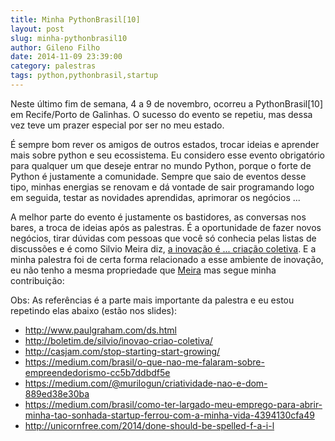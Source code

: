```yaml
---
title: Minha PythonBrasil[10]
layout: post
slug: minha-pythonbrasil10
author: Gileno Filho
date: 2014-11-09 23:39:00
category: palestras
tags: python,pythonbrasil,startup
---
```


Neste último fim de semana, 4 a 9 de novembro, ocorreu a PythonBrasil[10] em Recife/Porto de Galinhas. O sucesso do evento se repetiu, mas dessa vez teve um prazer especial por ser no meu estado.

É sempre bom rever os amigos de outros estados, trocar ideias e aprender mais sobre python e seu ecossistema. Eu considero esse evento obrigatório para qualquer um que deseje entrar no mundo Python, porque o forte de Python é justamente a comunidade. Sempre que saio de eventos desse tipo, minhas energias se renovam e dá vontade de sair programando logo em seguida, testar as novidades aprendidas, aprimorar os negócios ...

A melhor parte do evento é justamente os bastidores, as conversas nos bares, a troca de ideias após as palestras. É a oportunidade de fazer novos negócios, tirar dúvidas com pessoas que você só conhecia pelas listas de discussões e é como Silvio Meira diz, [a inovação é ... criação coletiva](http://boletim.de/silvio/inovao-criao-coletiva/). E a minha palestra foi de certa forma relacionado a esse ambiente de inovação, eu não tenho a mesma propriedade que [Meira](https://twitter.com/srlm) mas segue minha contribuição:

<script async class="speakerdeck-embed" data-id="c3bd03904973013242bd4e743bb86014" data-ratio="1.77777777777778" src="//speakerdeck.com/assets/embed.js"></script>

Obs: As referências é a parte mais importante da palestra e eu estou repetindo elas abaixo (estão nos slides):

- http://www.paulgraham.com/ds.html
- http://boletim.de/silvio/inovao-criao-coletiva/
- http://casjam.com/stop-starting-start-growing/
- https://medium.com/brasil/o-que-nao-me-falaram-sobre-empreendedorismo-cc5b7ddbdf5e
- https://medium.com/@murilogun/criatividade-nao-e-dom-889ed38e30ba
- https://medium.com/brasil/como-ter-largado-meu-emprego-para-abrir-minha-tao-sonhada-startup-ferrou-com-a-minha-vida-4394130cfa49
- http://unicornfree.com/2014/done-should-be-spelled-f-a-i-l
